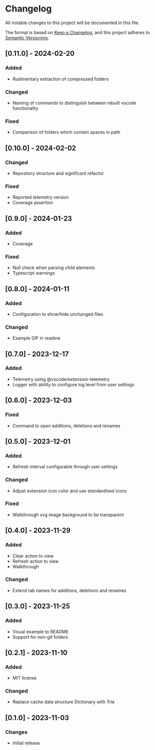 # Changelog

All notable changes to this project will be documented in this file.

The format is based on [Keep a Changelog](https://keepachangelog.com/en/1.0.0/),
and this project adheres to [Semantic Versioning](https://semver.org/spec/v2.0.0.html).

## [0.11.0] - 2024-02-20

### Added

- Rudimentary extraction of compressed folders

### Changed

- Naming of commands to distinguish between inbuilt vscode functionality

### Fixed

- Comparison of folders which contain spaces in path


## [0.10.0] - 2024-02-02

### Changed

- Repository structure and significant refactor

### Fixed

- Reported telemetry version
- Coverage assertion

## [0.9.0] - 2024-01-23

### Added

- Coverage

### Fixed

- Null check when parsing child elements
- Typescript warnings
 
## [0.8.0] - 2024-01-11

### Added

- Configuration to show/hide unchanged files

### Changed

- Example GIF in readme
  
## [0.7.0] - 2023-12-17

### Added

- Telemetry using @vscode/extension-telemetry
- Logger with ability to configure log level from user settings

## [0.6.0] - 2023-12-03

### Fixed

- Command to open additions, deletions and renames

## [0.5.0] - 2023-12-01

### Added

- Refresh interval configurable through user settings

### Changed

- Adjust extension icon color and use standardised icons

### Fixed

- Walkthrough svg image background to be transparent

## [0.4.0] - 2023-11-29

### Added

- Clear action to view
- Refresh action to view
- Walkthrough

### Changed

- Extend tab names for additions, deletions and renames

## [0.3.0] - 2023-11-25

### Added

- Visual example to README
- Support for non-git folders
  
## [0.2.1] - 2023-11-10

### Added

- MIT license
  
### Changed

- Replace cache data structure Dictionary with Trie

## [0.1.0] - 2023-11-03

### Changes

- Initial release
